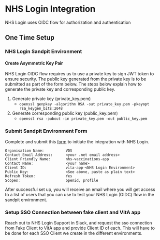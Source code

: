 # NHS Login Integration

NHS Login uses OIDC flow for authorization and authentication

## One Time Setup

### NHS Login Sandpit Environment

#### Create Asymmetric Key Pair

NHS Login OIDC flow requires us to use a private key to sign JWT token to ensure security. The public key generated from the private key is to be submitted as part of the form below.
The steps below explain how to generate the private key and corresponding public key.

1. Generate private key (private_key.pem)
   - `openssl genpkey -algorithm RSA -out private_key.pem -pkeyopt rsa_keygen_bits:2048`
2. Generate corresponding public key (public_key.pem)
   - `openssl rsa -pubout -in private_key.pem -out public_key.pem`

### Submit Sandpit Environment Form

Complete and submit this [form](https://forms.office.com/e/HaKHCGFBxP) to initiate the integration with NHS Login.

```text
Organisation Name:          VDS
Contact Email Address:      <your .net email address>
Client Friendly Name:       nhs-vaccinations-app
Contact Name:               <your name>
Client ID:                  vita-app-<NHS Login Environment>
Public Key:                 <See above, paste as plain text>
Refresh Token:              Yes
Scopes:                     openid, profile
```

After successful set up, you will receive an email where you will get access to a list of users that you can use to test your NHS Login (OIDC) flow in the sandpit environment.

### Setup SSO Connection between fake client and VitA app

Reach out to NHS Login Support in Slack, and request the sso connection from Fake Client to VitA app and provide Client ID of each.
This will have to be done for each SSO Client we create in the different environments.
